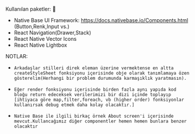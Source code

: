 Kullanılan paketler: :tada:

- Native Base UI Framework: https://docs.nativebase.io/Components.html (Button,Renk,Input vs.)
- React Navigation(Drawer,Stack)
- React Native Vector Icons
- React Native Lightbox

NOTLAR:

- `Arkadaşlar stilleri direk eleman üzerine vermektense en altta createStyleSheet fonksiyonu içerisinde obje olarak tanımlamaya özen gösterelim(Herhangi bir problem durumunda karmaşıklık yaratmasın).`

- `Eğer render fonksiyonu içerisinde birden fazla aynı yapıda kod bloğu return edeceksek verilerimizi bir dizi içinde toplayıp [ihtiyaca göre map,filter,foreach, vb (higher order) fonksiyonlar kullanırsak debug etmek daha kolay olacaktır.]`

- `Native Base ile ilgili birkaç örnek About screen'i içerisinde mevcut.Kullancağımız diğer componentler hemen hemen bunlara benzer olacaktır`
